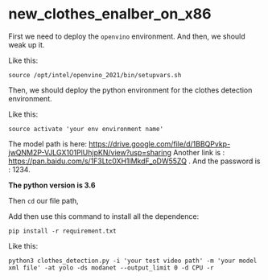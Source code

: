 # new_clothes_enalber_on_x86
First we need to deploy the `openvino` environment. And then, we should weak up it.

Like this:

```shell
source /opt/intel/openvino_2021/bin/setupvars.sh
```

Then, we should deploy the python environment for the clothes detection environment.

Like this:

```shell
source activate 'your env environment name'
```

The model path is here: https://drive.google.com/file/d/1BBQPvkp-jwQNM2P-VJLGX101PlUhjpKN/view?usp=sharing
Another link is : https://pan.baidu.com/s/1F3Ltc0XH1lMkdF_oDW55ZQ . And the password is : 1234.

**The python version is 3.6**

Then `cd` our file path,

Add then use this command to install all the dependence:
```shell
pip install -r requirement.txt
```

Like this:

```shell
python3 clothes_detection.py -i 'your test video path' -m 'your model xml file' -at yolo -ds modanet --output_limit 0 -d CPU -r
```

